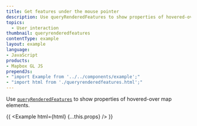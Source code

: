 ```yaml
---
title: Get features under the mouse pointer
description: Use queryRenderedFeatures to show properties of hovered-over map elements.
topics:
  - User interaction
thumbnail: queryrenderedfeatures
contentType: example
layout: example
language:
- JavaScript
products:
- Mapbox GL JS
prependJs:
- "import Example from '../../components/example';"
- "import html from './queryrenderedfeatures.html';"
---
```


Use [`queryRenderedFeatures`](/mapbox-gl-js/api/map/#map#queryrenderedfeatures) to show properties of hovered-over map elements.

{{ <Example html={html} {...this.props} /> }}
